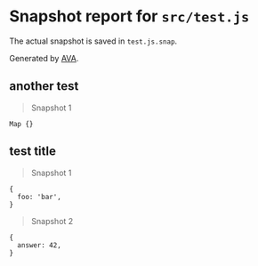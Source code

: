 # Snapshot report for `src/test.js`

The actual snapshot is saved in `test.js.snap`.

Generated by [AVA](https://ava.li).

## another test

> Snapshot 1

    Map {}

## test title

> Snapshot 1

    {
      foo: 'bar',
    }

> Snapshot 2

    {
      answer: 42,
    }
